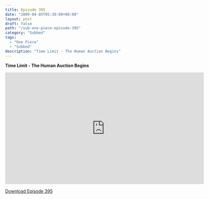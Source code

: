 ```yaml
---
title: Episode 395
date: "2009-04-05T05:30:00+00:00"
layout: post
draft: false
path: "/sub-one-piece-episode-395"
category: "Subbed"
tags:
  - "One Piece"
  - "Subbed"
description: "Time Limit - The Human Auction Begins"
---
```


**Time Limit - The Human Auction Begins**

<iframe width="640" height="360" src="https://www.rapidvideo.com/e/FXV10HMRQZ" frameborder="0" marginwidth=0 marginheight=0 scrolling=no allowfullscreen></iframe>

<a href="http://ouo.io/qs/eCodkFEQ?s=https://rapidvid.to/d/https://www.rapidvideo.com/e/FXV10HMRQZ">Download Episode 395</a>
